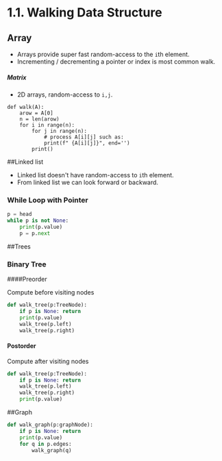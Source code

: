 # 1.1. Walking Data Structure

## Array

* Arrays provide super fast random-access to the `i`th element.
* Incrementing / decrementing a pointer or index is most common walk.

##### Matrix

* 2D arrays, random-access to `i,j`.

```
def walk(A):
    arow = A[0]
    n = len(arow)
    for i in range(n):
        for j in range(n):
            # process A[i][j] such as:
            print(f" {A[i][j]}", end='')
        print()
```



##Linked list

* Linked list doesn't have random-access to `i`th element.
* From linked list we can look forward or backward.

### While Loop with Pointer

```python
p = head
while p is not None:
    print(p.value)
    p = p.next
```

##Trees

### Binary Tree

####Preorder

Compute before visiting nodes

```python
def walk_tree(p:TreeNode):
    if p is None: return
    print(p.value)
    walk_tree(p.left)
    walk_tree(p.right)
```

#### Postorder

Compute after visiting nodes

```python
def walk_tree(p:TreeNode):
	if p is None: return
    walk_tree(p.left)
    walk_tree(p.right)
    print(p.value)
```

##Graph

```python
def walk_graph(p:graphNode):
    if p is None: return
    print(p.value)
    for q in p.edges:
        walk_graph(q)

```

